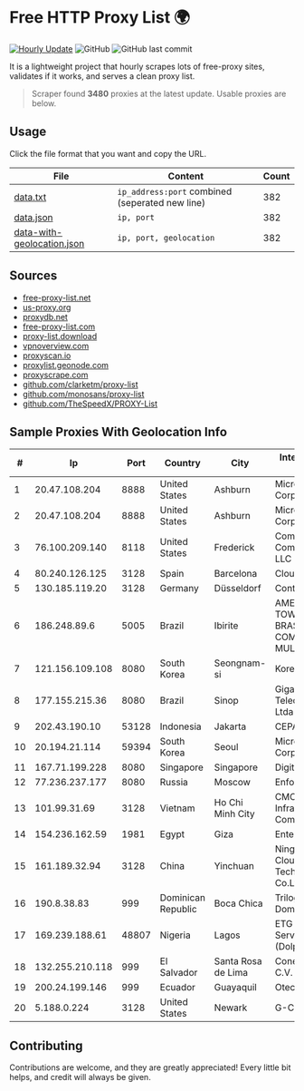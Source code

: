 
# Free HTTP Proxy List 🌍

[![Hourly Update](https://github.com/mertguvencli/http-proxy-list/actions/workflows/main.yml/badge.svg?branch=main)](https://github.com/mertguvencli/http-proxy-list/actions/workflows/main.yml)
![GitHub](https://img.shields.io/github/license/mertguvencli/http-proxy-list)
![GitHub last commit](https://img.shields.io/github/last-commit/mertguvencli/http-proxy-list)

It is a lightweight project that hourly scrapes lots of free-proxy sites, validates if it works, and serves a clean proxy list.


> Scraper found **3480** proxies at the latest update. Usable proxies are below.

## Usage

Click the file format that you want and copy the URL.


|File|Content|Count|
|----|-------|-----|
|[data.txt](https://raw.githubusercontent.com/mertguvencli/http-proxy-list/main/proxy-list/data.txt)|`ip_address:port` combined (seperated new line)|382|
|[data.json](https://raw.githubusercontent.com/mertguvencli/http-proxy-list/main/proxy-list/data.json)|`ip, port`|382|
|[data-with-geolocation.json](https://raw.githubusercontent.com/mertguvencli/http-proxy-list/main/proxy-list/data-with-geolocation.json)|`ip, port, geolocation`|382|

## Sources

* [free-proxy-list.net](https://free-proxy-list.net)
* [us-proxy.org](https://www.us-proxy.org)
* [proxydb.net](http://proxydb.net)
* [free-proxy-list.com](https://free-proxy-list.com/?page=&port=&type%5B%5D=http&type%5B%5D=https&up_time=0&search=Search)
* [proxy-list.download](https://www.proxy-list.download/HTTP)
* [vpnoverview.com](https://vpnoverview.com/privacy/anonymous-browsing/free-proxy-servers)
* [proxyscan.io](https://www.proxyscan.io)
* [proxylist.geonode.com](https://proxylist.geonode.com/api/proxy-list?limit=300&page=1&sort_by=lastChecked&sort_type=desc&protocols=http,https)
* [proxyscrape.com](https://api.proxyscrape.com/v2/?request=displayproxies&protocol=http&timeout=10000&country=all&ssl=all&anonymity=all)
* [github.com/clarketm/proxy-list](https://raw.githubusercontent.com/clarketm/proxy-list/master/proxy-list-raw.txt)
* [github.com/monosans/proxy-list](https://raw.githubusercontent.com/monosans/proxy-list/main/proxies/http.txt)
* [github.com/TheSpeedX/PROXY-List](https://raw.githubusercontent.com/TheSpeedX/PROXY-List/master/http.txt)


## Sample Proxies With Geolocation Info

|#|Ip|Port|Country|City|Internet Service Provider|
|-|--|----|-------|----|-------------------------|
|1|20.47.108.204|8888|United States|Ashburn|Microsoft Corporation|
|2|20.47.108.204|8888|United States|Ashburn|Microsoft Corporation|
|3|76.100.209.140|8118|United States|Frederick|Comcast Cable Communications, LLC|
|4|80.240.126.125|3128|Spain|Barcelona|Cloudi Nextgen SL|
|5|130.185.119.20|3128|Germany|Düsseldorf|Contabo GmbH|
|6|186.248.89.6|5005|Brazil|Ibirite|AMERICAN TOWER DO BRASIL-COMUNICAÔÔO MULTIMÔDIA LT|
|7|121.156.109.108|8080|South Korea|Seongnam-si|Korea Telecom|
|8|177.155.215.36|8080|Brazil|Sinop|Giga Byte Telecomunicacoes Ltda|
|9|202.43.190.10|53128|Indonesia|Jakarta|CEPATNET|
|10|20.194.21.114|59394|South Korea|Seoul|Microsoft Corporation|
|11|167.71.199.228|8080|Singapore|Singapore|DigitalOcean, LLC|
|12|77.236.237.177|8080|Russia|Moscow|Enforta-MSK|
|13|101.99.31.69|3128|Vietnam|Ho Chi Minh City|CMC Telecom Infrastructure Company|
|14|154.236.162.59|1981|Egypt|Giza|Enterprise|
|15|161.189.32.94|3128|China|Yinchuan|Ningxia West Cloud Data Technology Co.Ltd.|
|16|190.8.38.83|999|Dominican Republic|Boca Chica|Trilogy Dominicana, S.A.|
|17|169.239.188.61|48807|Nigeria|Lagos|ETG Integrated Services Ltd. (Dolphin Telecom)|
|18|132.255.210.118|999|El Salvador|Santa Rosa de Lima|Conective S.a. De C.V.|
|19|200.24.199.146|999|Ecuador|Guayaquil|Otecel S.A.|
|20|5.188.0.224|3128|United States|Newark|G-Core Labs S.A.|



## Contributing

Contributions are welcome, and they are greatly appreciated! Every
little bit helps, and credit will always be given.

